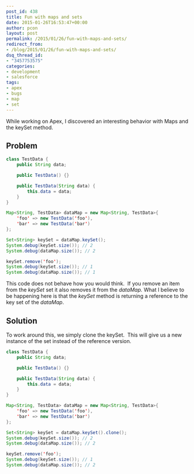 ```yaml
---
post_id: 438
title: Fun with maps and sets
date: 2015-01-26T16:53:47+00:00
author: pcon
layout: post
permalink: /2015/01/26/fun-with-maps-and-sets/
redirect_from:
- /blog/2015/01/26/fun-with-maps-and-sets/
dsq_thread_id:
- "3457753575"
categories:
- development
- salesforce
tags:
- apex
- bugs
- map
- set
---
```

While working on Apex, I discovered an interesting behavior with Maps and the keySet method.

## Problem

```java
class TestData {
	public String data;

	public TestData() {}

	public TestData(String data) {
		this.data = data;
	}
}

Map<String, TestData> dataMap = new Map<String, TestData>{
	'foo' => new TestData('foo'),
	'bar' => new TestData('bar')
};

Set<String> keySet = dataMap.keySet();
System.debug(keySet.size()); // 2
System.debug(dataMap.size()); // 2

keySet.remove('foo');
System.debug(keySet.size()); // 1
System.debug(dataMap.size()); // 1
```

This code does not behave how you would think.  If you remove an item from the _keySet_ set it also removes it from the _dataMap._ What I believe to be happening here is that the _keySet_ method is returning a reference to the key set of the _dataMap_.
<!--more-->

## Solution

To work around this, we simply clone the keySet.  This will give us a new instance of the set instead of the reference version.

```java
class TestData {
	public String data;

	public TestData() {}

	public TestData(String data) {
		this.data = data;
	}
}

Map<String, TestData> dataMap = new Map<String, TestData>{
	'foo' => new TestData('foo'),
	'bar' => new TestData('bar')
};

Set<String> keySet = dataMap.keySet().clone();
System.debug(keySet.size()); // 2
System.debug(dataMap.size()); // 2

keySet.remove('foo');
System.debug(keySet.size()); // 1
System.debug(dataMap.size()); // 2
```
